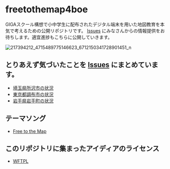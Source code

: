 # freetothemap4boe
GIGAスクール構想で小中学生に配布されたデジタル端末を用いた地図教育を本気で考えるための公開リポジトリです。
[Issues](https://github.com/furuhashilab/freetothemap4boe/issues) にみなさんからの情報提供をお待ちします。適宜進捗もこちらに公開していきます。

![217394212_4715489775146623_6712150341728901451_n](https://user-images.githubusercontent.com/416977/126885315-e8efdbf5-1016-42bd-ac66-f3446f002102.jpg)


## とりあえず気づいたことを [Issues](https://github.com/furuhashilab/freetothemap4boe/issues) にまとめています。
* [埼玉県所沢市の状況](https://github.com/furuhashilab/freetothemap4boe/labels/%E6%89%80%E6%B2%A2%E5%B8%82)
* [東京都調布市の状況](https://github.com/furuhashilab/freetothemap4boe/labels/%E8%AA%BF%E5%B8%83%E5%B8%82)
* [岩手県岩手町の状況](https://github.com/furuhashilab/freetothemap4boe/labels/%E5%B2%A9%E6%89%8B%E7%94%BA)

## テーマソング
* [Free to the Map](https://github.com/osmfj/sotm2012tokyo)


## このリポジトリに集まったアイディアのライセンス
* [WFTPL](https://github.com/furuhashilab/freetothemap4boe/blob/main/LICENSE)
